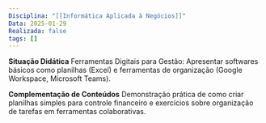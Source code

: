 ```yaml
---
Disciplina: "[[Informática Aplicada à Negócios]]"
Data: 2025-01-29
Realizada: false
tags: []
---
```

**Situação Didática**
Ferramentas Digitais para Gestão: Apresentar softwares básicos como planilhas (Excel) e ferramentas de organização (Google Workspace, Microsoft Teams).

**Complementação de Conteúdos**
Demonstração prática de como criar planilhas simples para controle financeiro e exercícios sobre organização de tarefas em ferramentas colaborativas.